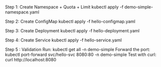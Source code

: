 
 Step 1: Create Namespace + Quota + Limit
 kubectl apply -f demo-simple-namespace.yaml

 Step 2: Create ConfigMap
 kubectl apply -f hello-configmap.yaml
 
 Step 3: Create Deployment
 kubectl apply -f hello-deployment.yaml

 Step 4: Create Service
 kubectl apply -f hello-service.yaml

 Step 5 : Validation
                Run: kubectl get all -n demo-simple
                      Forward the port: kubectl port-forward svc/hello-svc 8080:80 -n demo-simple
                      Test with curl: curl http://localhost:8080

